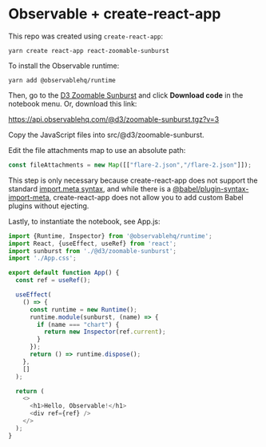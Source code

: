 # Observable + create-react-app

This repo was created using `create-react-app`:

```
yarn create react-app react-zoomable-sunburst
```

To install the Observable runtime:

```
yarn add @observablehq/runtime
```

Then, go to the [D3 Zoomable Sunburst](https://observablehq.com/@d3/zoomable-sunburst) and click **Download code** in the notebook menu. Or, download this link:

https://api.observablehq.com/@d3/zoomable-sunburst.tgz?v=3

Copy the JavaScript files into src/@d3/zoomable-sunburst.

Edit the file attachments map to use an absolute path:

```js
const fileAttachments = new Map([["flare-2.json","/flare-2.json"]]);
```

This step is only necessary because create-react-app does not support the standard [import.meta syntax](https://developer.mozilla.org/en-US/docs/Web/JavaScript/Reference/Statements/import.meta), and while there is a [@babel/plugin-syntax-import-meta](https://www.npmjs.com/package/@babel/plugin-syntax-import-meta), create-react-app does not allow you to add custom Babel plugins without ejecting.

Lastly, to instantiate the notebook, see App.js:

```js
import {Runtime, Inspector} from '@observablehq/runtime';
import React, {useEffect, useRef} from 'react';
import sunburst from './@d3/zoomable-sunburst';
import './App.css';

export default function App() {
  const ref = useRef();

  useEffect(
    () => {
      const runtime = new Runtime();
      runtime.module(sunburst, (name) => {
        if (name === "chart") {
          return new Inspector(ref.current);
        }
      });
      return () => runtime.dispose();
    },
    []
  );

  return (
    <>
      <h1>Hello, Observable!</h1>
      <div ref={ref} />
    </>
  );
}
```
